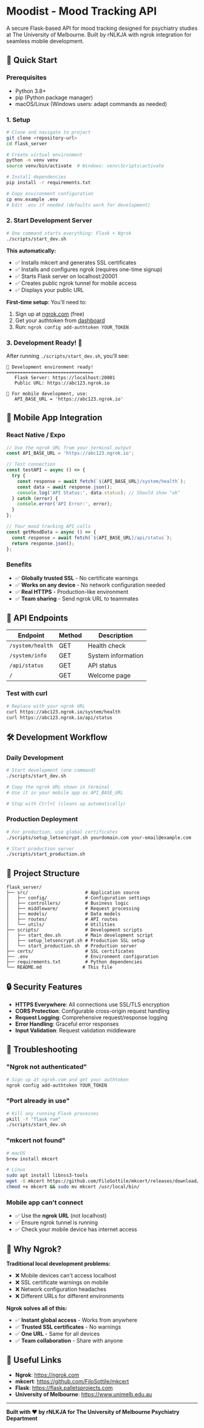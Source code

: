 # Moodist - Mood Tracking API

A secure Flask-based API for mood tracking designed for psychiatry studies at The University of Melbourne. Built by rNLKJA with ngrok integration for seamless mobile development.

## 🚀 Quick Start

### Prerequisites
- Python 3.8+
- pip (Python package manager)
- macOS/Linux (Windows users: adapt commands as needed)

### 1. Setup

```bash
# Clone and navigate to project
git clone <repository-url>
cd flask_server

# Create virtual environment
python -m venv venv
source venv/bin/activate  # Windows: venv\Scripts\activate

# Install dependencies
pip install -r requirements.txt

# Copy environment configuration
cp env.example .env
# Edit .env if needed (defaults work for development)
```

### 2. Start Development Server

```bash
# One command starts everything: Flask + Ngrok
./scripts/start_dev.sh
```

**This automatically:**
- ✅ Installs mkcert and generates SSL certificates
- ✅ Installs and configures ngrok (requires one-time signup)
- ✅ Starts Flask server on localhost:20001
- ✅ Creates public ngrok tunnel for mobile access
- ✅ Displays your public URL

**First-time setup**: You'll need to:
1. Sign up at [ngrok.com](https://ngrok.com/signup) (free)
2. Get your authtoken from [dashboard](https://dashboard.ngrok.com/get-started/your-authtoken)
3. Run: `ngrok config add-authtoken YOUR_TOKEN`

### 3. Development Ready! 🎉

After running `./scripts/start_dev.sh`, you'll see:

```
🎉 Development environment ready!
================================
   Flask Server: https://localhost:20001
   Public URL: https://abc123.ngrok.io

📱 For mobile development, use:
   API_BASE_URL = 'https://abc123.ngrok.io'
```

## 📱 Mobile App Integration

### React Native / Expo
```javascript
// Use the ngrok URL from your terminal output
const API_BASE_URL = 'https://abc123.ngrok.io';

// Test connection
const testAPI = async () => {
  try {
    const response = await fetch(`${API_BASE_URL}/system/health`);
    const data = await response.json();
    console.log('API Status:', data.status); // Should show "ok"
  } catch (error) {
    console.error('API Error:', error);
  }
};

// Your mood tracking API calls
const getMoodData = async () => {
  const response = await fetch(`${API_BASE_URL}/api/status`);
  return response.json();
};
```

### Benefits
- ✅ **Globally trusted SSL** - No certificate warnings
- ✅ **Works on any device** - No network configuration needed
- ✅ **Real HTTPS** - Production-like environment
- ✅ **Team sharing** - Send ngrok URL to teammates

## 🔧 API Endpoints

| Endpoint | Method | Description |
|----------|--------|-------------|
| `/system/health` | GET | Health check |
| `/system/info` | GET | System information |
| `/api/status` | GET | API status |
| `/` | GET | Welcome page |

### Test with curl
```bash
# Replace with your ngrok URL
curl https://abc123.ngrok.io/system/health
curl https://abc123.ngrok.io/api/status
```

## 🛠️ Development Workflow

### Daily Development
```bash
# Start development (one command)
./scripts/start_dev.sh

# Copy the ngrok URL shown in terminal
# Use it in your mobile app as API_BASE_URL

# Stop with Ctrl+C (cleans up automatically)
```

### Production Deployment
```bash
# For production, use global certificates
./scripts/setup_letsencrypt.sh yourdomain.com your-email@example.com

# Start production server
./scripts/start_production.sh
```

## 📁 Project Structure

```
flask_server/
├── src/                     # Application source
│   ├── config/              # Configuration settings
│   ├── controllers/         # Business logic
│   ├── middleware/          # Request processing
│   ├── models/              # Data models
│   ├── routes/              # API routes
│   └── utils/               # Utilities
├── scripts/                 # Development scripts
│   ├── start_dev.sh         # Main development script
│   ├── setup_letsencrypt.sh # Production SSL setup
│   └── start_production.sh  # Production server
├── certs/                   # SSL certificates
├── .env                     # Environment configuration
├── requirements.txt         # Python dependencies
└── README.md               # This file
```

## 🔒 Security Features

- **HTTPS Everywhere**: All connections use SSL/TLS encryption
- **CORS Protection**: Configurable cross-origin request handling  
- **Request Logging**: Comprehensive request/response logging
- **Error Handling**: Graceful error responses
- **Input Validation**: Request validation middleware

## 🐛 Troubleshooting

### "Ngrok not authenticated"
```bash
# Sign up at ngrok.com and get your authtoken
ngrok config add-authtoken YOUR_TOKEN
```

### "Port already in use"
```bash
# Kill any running Flask processes
pkill -f "flask run"
./scripts/start_dev.sh
```

### "mkcert not found"
```bash
# macOS
brew install mkcert

# Linux
sudo apt install libnss3-tools
wget -O mkcert https://github.com/FiloSottile/mkcert/releases/download/v1.4.4/mkcert-v1.4.4-linux-amd64
chmod +x mkcert && sudo mv mkcert /usr/local/bin/
```

### Mobile app can't connect
- ✅ Use the **ngrok URL** (not localhost)
- ✅ Ensure ngrok tunnel is running
- ✅ Check your mobile device has internet access

## 🎯 Why Ngrok?

**Traditional local development problems:**
- ❌ Mobile devices can't access localhost
- ❌ SSL certificate warnings on mobile
- ❌ Network configuration headaches
- ❌ Different URLs for different environments

**Ngrok solves all of this:**
- ✅ **Instant global access** - Works from anywhere
- ✅ **Trusted SSL certificates** - No warnings
- ✅ **One URL** - Same for all devices
- ✅ **Team collaboration** - Share with anyone

## 🔗 Useful Links

- **Ngrok**: https://ngrok.com
- **mkcert**: https://github.com/FiloSottile/mkcert
- **Flask**: https://flask.palletsprojects.com
- **University of Melbourne**: https://www.unimelb.edu.au

---

**Built with ❤️ by rNLKJA for The University of Melbourne Psychiatry Department** 